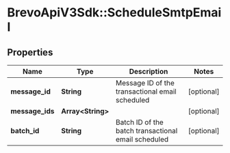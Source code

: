 # BrevoApiV3Sdk::ScheduleSmtpEmail

## Properties
Name | Type | Description | Notes
------------ | ------------- | ------------- | -------------
**message_id** | **String** | Message ID of the transactional email scheduled | [optional] 
**message_ids** | **Array&lt;String&gt;** |  | [optional] 
**batch_id** | **String** | Batch ID of the batch transactional email scheduled | [optional] 


